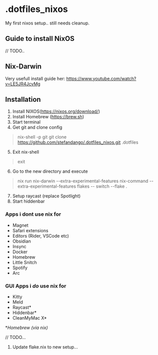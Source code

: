 # .dotfiles_nixos

My first nixos setup.. still needs cleanup.

## Guide to install NixOS

// TODO..

## Nix-Darwin

Very usefull install guide her: <https://www.youtube.com/watch?v=LE5JR4JcvMg>

## Installation

1. Install NIXOS(<https://nixos.org/download/>)
2. Install Homebrew (<https://brew.sh>)
3. Start terminal
4. Get git and clone config

> nix-shell -p git
> git clone <https://github.com/stefandango/.dotfiles_nixos.git> .dotfiles

5. Exit nix-shell

>exit

6. Go to the new directory and execute

> nix run nix-darwin --extra-experimental-features nix-command --extra-experimental-features flakes -- switch --flake .

7. Setup raycast (replace Spotlight)
8. Start hiddenbar

### Apps i dont use nix for

- Magnet
- Safari extensions
- Editors (Rider, VSCode etc)
- Obsidian
- Insync
- Docker
- Homebrew
- Little Snitch
- Spotify
- Arc

### GUI Apps i *do* use nix for

- Kitty
- Meld
- Raycast*
- Hiddenbar*
- CleanMyMac X*

\**Homebrew (via nix)*

// TODO...

1. Update flake.nix to new setup...
